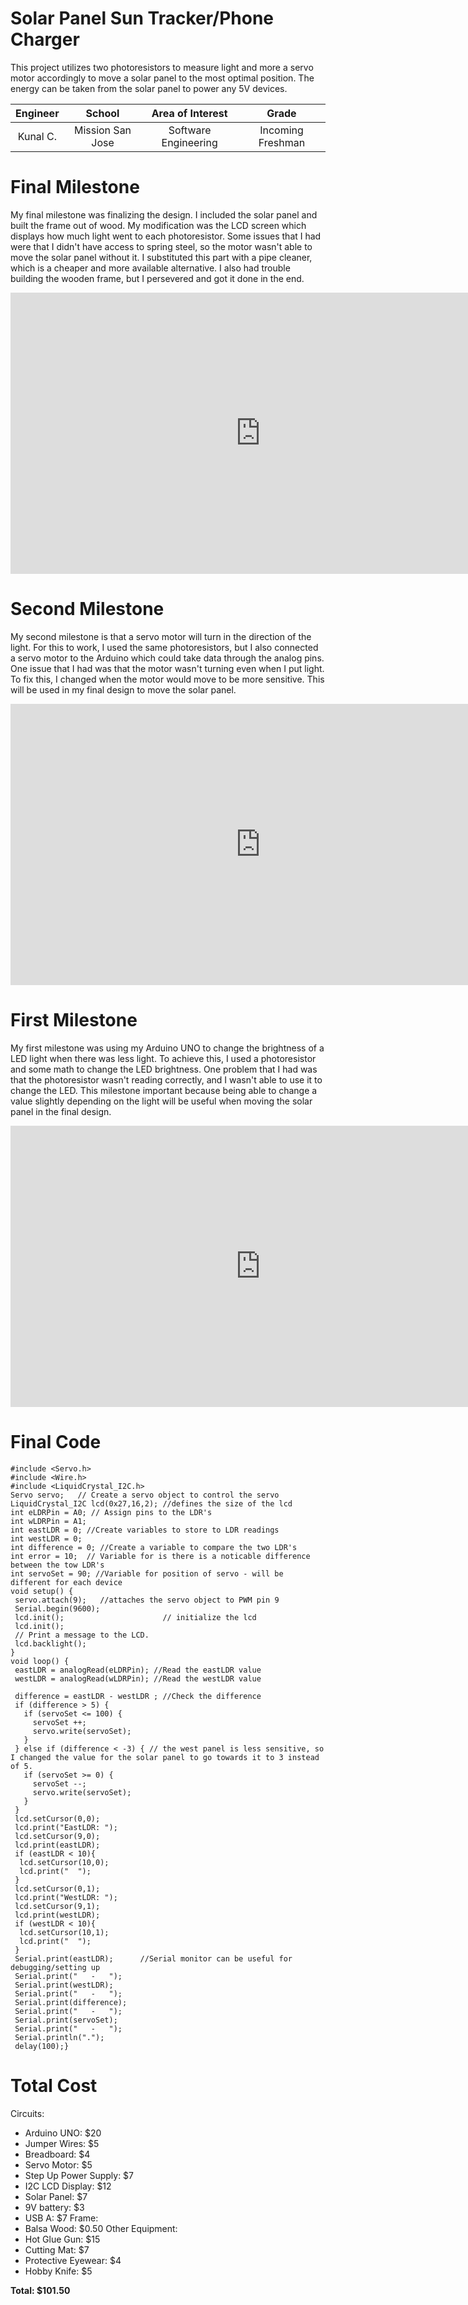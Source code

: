 # Solar Panel Sun Tracker/Phone Charger
This project utilizes two photoresistors to measure light and more a servo motor accordingly to move a solar panel to the most optimal position. The energy can be taken from the solar panel to power any 5V devices.

| **Engineer** | **School** | **Area of Interest** | **Grade** |
|:--:|:--:|:--:|:--:|
| Kunal C. | Mission San Jose | Software Engineering | Incoming Freshman
  
# Final Milestone
My final milestone was finalizing the design. I included the solar panel and built the frame out of wood. My modification was the LCD screen which displays how much light went to each photoresistor. Some issues that I had were that I didn't have access to spring steel, so the motor wasn't able to move the solar panel without it. I substituted this part with a pipe cleaner, which is a cheaper and more available alternative. I also had trouble building the wooden frame, but I persevered and got it done in the end.

<iframe width="800" height="450" src="https://www.youtube.com/embed/ikWYol-akvw" title="Kunal C Milestone 3" frameborder="0" allow="accelerometer; autoplay; clipboard-write; encrypted-media; gyroscope; picture-in-picture" allowfullscreen></iframe>

# Second Milestone
My second milestone is that a servo motor will turn in the direction of the light. For this to work, I used the same photoresistors, but I also connected a servo motor to the Arduino which could take data through the analog pins. One issue that I had was that the motor wasn't turning even when I put light. To fix this, I changed when the motor would move to be more sensitive. This will be used in my final design to move the solar panel.

<iframe width="800" height="450" src="https://www.youtube.com/embed/hPz20W8WfWU" title="YouTube video player" frameborder="0" allow="accelerometer; autoplay; clipboard-write; encrypted-media; gyroscope; picture-in-picture" allowfullscreen></iframe>


# First Milestone
  

My first milestone was using my Arduino UNO to change the brightness of a LED light when there was less light. To achieve this, I used a photoresistor and some math to change the LED brightness. One problem that I had was that the photoresistor wasn't reading correctly, and I wasn't able to use it to change the LED. This milestone important because being able to change a value slightly depending on the light will be useful when moving the solar panel in the final design.

<iframe width="800" height="450" src="https://www.youtube.com/embed/s-QJcNgnrjE" title="YouTube video player" frameborder="0" allow="accelerometer; autoplay; clipboard-write; encrypted-media; gyroscope; picture-in-picture" allowfullscreen></iframe>


# Final Code

```
#include <Servo.h>
#include <Wire.h> 
#include <LiquidCrystal_I2C.h>
Servo servo;   // Create a servo object to control the servo
LiquidCrystal_I2C lcd(0x27,16,2); //defines the size of the lcd
int eLDRPin = A0; // Assign pins to the LDR's
int wLDRPin = A1;
int eastLDR = 0; //Create variables to store to LDR readings
int westLDR = 0;
int difference = 0; //Create a variable to compare the two LDR's
int error = 10;  // Variable for is there is a noticable difference between the tow LDR's
int servoSet = 90; //Variable for position of servo - will be different for each device
void setup() {
 servo.attach(9);   //attaches the servo object to PWM pin 9
 Serial.begin(9600); 
 lcd.init();                      // initialize the lcd 
 lcd.init();
 // Print a message to the LCD.
 lcd.backlight();
}
void loop() {
 eastLDR = analogRead(eLDRPin); //Read the eastLDR value
 westLDR = analogRead(wLDRPin); //Read the westLDR value

 difference = eastLDR - westLDR ; //Check the difference 
 if (difference > 5) {
   if (servoSet <= 100) {
     servoSet ++;
     servo.write(servoSet);
   }
 } else if (difference < -3) { // the west panel is less sensitive, so I changed the value for the solar panel to go towards it to 3 instead of 5.
   if (servoSet >= 0) {
     servoSet --;
     servo.write(servoSet);
   }
 }
 lcd.setCursor(0,0);
 lcd.print("EastLDR: ");
 lcd.setCursor(9,0);
 lcd.print(eastLDR);
 if (eastLDR < 10){
  lcd.setCursor(10,0);
  lcd.print("  ");
 }
 lcd.setCursor(0,1);
 lcd.print("WestLDR: ");
 lcd.setCursor(9,1);
 lcd.print(westLDR);
 if (westLDR < 10){
  lcd.setCursor(10,1);
  lcd.print("  ");
 }
 Serial.print(eastLDR);      //Serial monitor can be useful for debugging/setting up
 Serial.print("   -   ");
 Serial.print(westLDR);
 Serial.print("   -   ");
 Serial.print(difference);   
 Serial.print("   -   ");
 Serial.print(servoSet);
 Serial.print("   -   ");
 Serial.println(".");
 delay(100);}
```
 
 # Total Cost
Circuits:
 - Arduino UNO: $20
 - Jumper Wires: $5
 - Breadboard: $4
 - Servo Motor: $5
 - Step Up Power Supply: $7
 - I2C LCD Display: $12
 - Solar Panel: $7
 - 9V battery: $3
 - USB A: $7
Frame:
 - Balsa Wood: $0.50
Other Equipment:
 - Hot Glue Gun: $15
 - Cutting Mat: $7
 - Protective Eyewear: $4
 - Hobby Knife: $5

**Total: $101.50**
